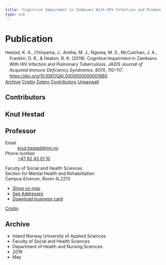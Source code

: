 ```yaml
---
title: "Cognitive Impairment in Zambians With HIV Infection and Pulmonary Tuberculosis"
type: pub
---
```

<h1>Publication</h1>
<article id="csl-bib-container-J9L7XMX2" class="csl-bib-container">
  <div class="csl-bib-body" style="line-height: 1.35; padding-left: 1em; text-indent:-1em;">
  <div class="csl-entry">Hestad, K. A., Chinyama, J., Anitha, M. J., Ngoma, M. S., McCutchan, J. A., Franklin, D. R., &amp; Heaton, R. K. (2019). Cognitive Impairment in Zambians With HIV Infection and Pulmonary Tuberculosis. <i>JAIDS Journal of Acquired Immune Deficiency Syndromes</i>, <i>80</i>(1), 110&#x2013;117. <a href="https://doi.org/10.1097/QAI.0000000000001880">https://doi.org/10.1097/QAI.0000000000001880</a></div>
</div>
  <div class="csl-bib-buttons">
    <a href="#taxonomy-article-J9L7XMX2" class="csl-bib-button">Archive</a>
    <a href="https://app.cristin.no/results/show.jsf?id=1695642" alt="Cristin URL" class="csl-bib-button">Cristin</a>
    <a href="http://zotero.org/groups/5022929/items/J9L7XMX2" alt="Zotero URL" class="csl-bib-button">Zotero</a>
    <a href="#contributors-article-J9L7XMX2" class="csl-bib-button">Contributors</a>
    <a href="https://journals.lww.com/jaids/Fulltext/2019/01010/Cognitive_Impairment_in_Zambians_With_HIV.18.aspx" class="csl-bib-button">Unpaywall</a>
  </div>
  <div id="csl-bib-meta-container-J9L7XMX2"></div>
</article>
<div id="csl-bib-meta-J9L7XMX2" class="csl-bib-meta">
  <article id="contributors-article-J9L7XMX2" class="contributors-article">
    <h1>Contributors</h1>
    <div class="personas">
<div class="vrtx-hinn-person-card">
<div class="photo">
<i class="lar la-user-circle missing-person"></i>
</div>
<div class="info">
<hgroup><h1>Knut Hestad</h1>
<h2>Professor</h2>
</hgroup><dl>
<dt>Email</dt>
<dd>
<a href="mailto:knut.hestad@inn.no">knut.hestad@inn.no</a>
</dd>
<dt>Phone number</dt>
<dd><a href="tel:+4762430110">
+47 62 43 01 10
</a></dd>
</dl>
<p>
Faculty of Social and Health Sciences<br>
Section for Mental Health and Rehabilitation<br>
Campus Elverum,
Room 4L2213
</p>
<ul class="vrtx-hinn-links">
<li><a href="https://www.google.com/maps?q=60.88177,11.53669">Show on map</a></li>
<li><a href="https://www.inn.no/english/find-an-employee/knut-hestad.html#vrtx-hinn-addresses">See Addresses</a></li>
<li><a href="https://www.inn.no/english/find-an-employee/knut-hestad.html?vrtx=vcf">Download business card</a></li>
</ul>
</div>
</div>
<a href="https://app.cristin.no/persons/show.jsf?id=43557" alt="Cristin URL" class="personas-cristin">Cristin</a>
</div>
  </article>
  <article id="taxonomy-article-J9L7XMX2" class="taxonomy-article">
    <h1>Archive</h1>
    <ul>
      <li>Inland Norway University of Applied Sciences</li>
      <li>Faculty of Social and Health Sciences</li>
      <li>Department of Health and Nursing Sciences</li>
      <li>2019</li>
      <li>May</li>
    </ul>
  </article>
</div>
